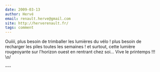 ```yaml
---
date: 2009-03-13
author: Hervé
email: renault.herve@gmail.com
site: http://herverenault.fr/
tags: comment
---
```


<p>Ouiiii, plus besoin de trimballer les lumières du vélo ! plus besoin de recharger les piles toutes les semaines ! et surtout, cette lumière rougeoyante sur l'horizon ouest en rentrant chez soi... Vive le printemps !!!<br />
\o/</p>
---